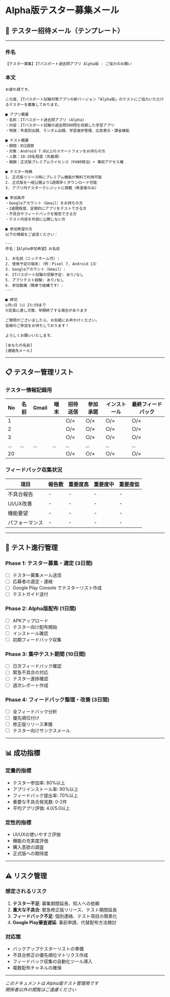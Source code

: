 # Alpha版テスター募集メール

## 📧 テスター招待メール（テンプレート）

---

### 件名
```
【テスター募集】ITパスポート過去問アプリ Alpha版 - ご協力のお願い
```

### 本文
```
お疲れ様です。

この度、ITパスポート試験対策アプリの新バージョン「Alpha版」のテストにご協力いただけるテスターを募集しております。

■ アプリ概要
・名称：ITパスポート過去問アプリ (Alpha)
・内容：ITパスポート試験の過去問500問を収録した学習アプリ
・特徴：年度別出題、ランダム出題、学習進捗管理、広告表示・課金機能

■ テスト概要
・期間：約2週間
・対象：Android 7.0以上のスマートフォンをお持ちの方
・人数：10-20名程度（先着順）
・報酬：正式版プレミアムライセンス（¥480相当）+ 事前アクセス権

■ テスター特典
1. 正式版リリース時にプレミアム機能が無料で利用可能
2. 正式版を一般公開より1週間早くダウンロード可能
3. アプリ内テスタークレジットに掲載（希望者のみ）

■ 参加条件
・Googleアカウント（Gmail）をお持ちの方
・2週間程度、定期的にアプリをテストできる方
・不具合やフィードバックを報告できる方
・テスト内容を外部に公開しない方

■ 参加希望の方
以下の情報をご返信ください：

---
件名：【Alpha参加希望】お名前

1. お名前（ニックネーム可）:
2. 使用予定の端末:（例：Pixel 7, Android 13）
3. Googleアカウント（Gmail）:
4. ITパスポート試験の受験予定: あり/なし
5. アプリテスト経験: あり/なし
6. 参加動機（簡単で結構です）:
---

■ 締切
○月○日（○）23:59まで
※定員に達し次第、早期終了する場合があります

ご質問がございましたら、お気軽にお声かけください。
皆様のご参加をお待ちしております！

よろしくお願いいたします。

[あなたの名前]
[連絡先メール]
```

---

## 📋 テスター管理リスト

### テスター情報記録用

| No | 名前 | Gmail | 端末 | 招待送信 | 参加承諾 | インストール | 最終フィードバック |
|----|------|--------|------|----------|----------|-------------|------------------|
| 1  |      |        |      | ○/× | ○/× | ○/× | ○/× |
| 2  |      |        |      | ○/× | ○/× | ○/× | ○/× |
| 3  |      |        |      | ○/× | ○/× | ○/× | ○/× |
| ...| ...  | ...    | ...  | ... | ... | ... | ... |
| 20 |      |        |      | ○/× | ○/× | ○/× | ○/× |

### フィードバック収集状況

| 項目 | 報告数 | 重要度高 | 重要度中 | 重要度低 |
|------|--------|----------|----------|----------|
| 不具合報告 | - | - | - | - |
| UI/UX改善 | - | - | - | - |
| 機能要望 | - | - | - | - |
| パフォーマンス | - | - | - | - |

---

## 🔄 テスト進行管理

### Phase 1: テスター募集・選定 (3日間)
- [ ] テスター募集メール送信
- [ ] 応募者の選定・連絡
- [ ] Google Play Console でテスターリスト作成
- [ ] テストガイド送付

### Phase 2: Alpha版配布 (1日間)  
- [ ] APKアップロード
- [ ] テスター向け配布開始
- [ ] インストール確認
- [ ] 初期フィードバック収集

### Phase 3: 集中テスト期間 (10日間)
- [ ] 日次フィードバック確認
- [ ] 緊急不具合の対応
- [ ] テスター進捗確認
- [ ] 週次レポート作成

### Phase 4: フィードバック整理・改善 (3日間)
- [ ] 全フィードバック分析
- [ ] 優先順位付け
- [ ] 修正版リリース準備
- [ ] テスター向けサンクスメール

---

## 📊 成功指標

### 定量的指標
- テスター参加率: 80%以上
- アプリインストール率: 90%以上  
- フィードバック提出率: 70%以上
- 重要な不具合発見数: 0-2件
- 平均アプリ評価: 4.0/5.0以上

### 定性的指標
- UI/UXの使いやすさ評価
- 機能の充実度評価
- 購入意欲の調査
- 正式版への期待度

---

## ⚠️ リスク管理

### 想定されるリスク
1. **テスター不足**: 募集期間延長、知人への依頼
2. **重大な不具合**: 緊急修正版リリース、テスト期間延長
3. **フィードバック不足**: 個別連絡、テスト項目の簡素化
4. **Google Play審査遅延**: 事前申請、代替配布方法検討

### 対応策
- バックアップテスターリストの準備
- 不具合修正の優先順位マトリクス作成
- フィードバック収集の自動化ツール導入
- 複数配布チャネルの確保

---

*このドキュメントは Alpha版テスト管理用です*  
*関係者以外の閲覧はご遠慮ください*